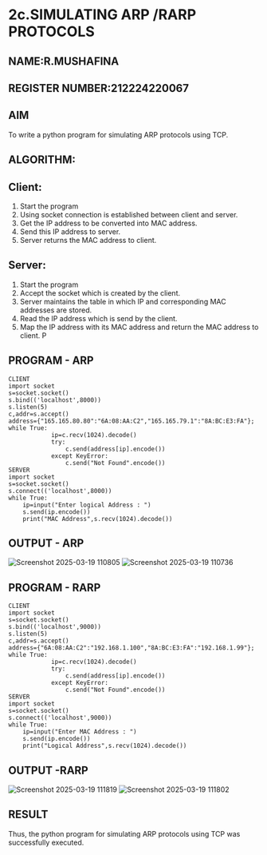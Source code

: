 # 2c.SIMULATING ARP /RARP PROTOCOLS
## NAME:R.MUSHAFINA 
## REGISTER NUMBER:212224220067
## AIM
To write a python program for simulating ARP protocols using TCP.
## ALGORITHM:
## Client:
1. Start the program
2. Using socket connection is established between client and server.
3. Get the IP address to be converted into MAC address.
4. Send this IP address to server.
5. Server returns the MAC address to client.
## Server:
1. Start the program
2. Accept the socket which is created by the client.
3. Server maintains the table in which IP and corresponding MAC addresses are
stored.
4. Read the IP address which is send by the client.
5. Map the IP address with its MAC address and return the MAC address to client.
P
## PROGRAM - ARP
```
CLIENT
import socket 
s=socket.socket() 
s.bind(('localhost',8000)) 
s.listen(5) 
c,addr=s.accept() 
address={"165.165.80.80":"6A:08:AA:C2","165.165.79.1":"8A:BC:E3:FA"}; 
while True: 
            ip=c.recv(1024).decode() 
            try: 
                c.send(address[ip].encode()) 
            except KeyError: 
                c.send("Not Found".encode())  
SERVER
import socket 
s=socket.socket() 
s.connect(('localhost',8000)) 
while True: 
    ip=input("Enter logical Address : ") 
    s.send(ip.encode()) 
    print("MAC Address",s.recv(1024).decode())
```
## OUTPUT - ARP
![Screenshot 2025-03-19 110805](https://github.com/user-attachments/assets/d2f68505-0c66-45f0-8a40-805f0c0ef0ec)
![Screenshot 2025-03-19 110736](https://github.com/user-attachments/assets/68fb8301-544f-400b-b609-672ae4279de2)

## PROGRAM - RARP
```
CLIENT
import socket 
s=socket.socket() 
s.bind(('localhost',9000)) 
s.listen(5) 
c,addr=s.accept() 
address={"6A:08:AA:C2":"192.168.1.100","8A:BC:E3:FA":"192.168.1.99"}; 
while True: 
            ip=c.recv(1024).decode() 
            try: 
                c.send(address[ip].encode()) 
            except KeyError: 
                c.send("Not Found".encode()) 
SERVER
import socket 
s=socket.socket() 
s.connect(('localhost',9000)) 
while True: 
    ip=input("Enter MAC Address : ") 
    s.send(ip.encode()) 
    print("Logical Address",s.recv(1024).decode())
```
## OUTPUT -RARP
![Screenshot 2025-03-19 111819](https://github.com/user-attachments/assets/a6faf4bc-abe5-4445-966c-66e58c48e5d6)
![Screenshot 2025-03-19 111802](https://github.com/user-attachments/assets/d0255b80-e2a8-452c-b150-9cdfdc4a7b55)

## RESULT
Thus, the python program for simulating ARP protocols using TCP was successfully 
executed.
